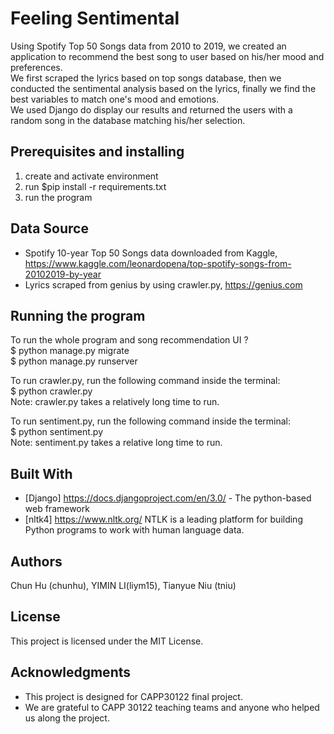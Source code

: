 # Feeling Sentimental
Using Spotify Top 50 Songs data from 2010 to 2019, we created an application to recommend the best song to user based on his/her mood and preferences. <br>
We first scraped the lyrics based on top songs database, then we conducted the sentimental analysis based on the lyrics, finally we find the best variables to match one's mood and emotions. <br>
We used Django do display our results and returned the users with a random song in the database matching his/her selection.

## Prerequisites and installing
1.	create and activate environment
2.	run $pip install -r requirements.txt
3.	run the program

## Data Source
-	Spotify 10-year Top 50 Songs data downloaded from Kaggle, https://www.kaggle.com/leonardopena/top-spotify-songs-from-20102019-by-year
-	Lyrics scraped from genius by using crawler.py, https://genius.com

## Running the program

To run the whole program and song recommendation UI ? <br>
$ python manage.py migrate <br>
$ python manage.py runserver <br>

To run crawler.py, run the following command inside the terminal: <br>
$ python crawler.py <br>
Note: crawler.py takes a relatively long time to run. <br>

To run sentiment.py, run the following command inside the terminal: <br>
$ python sentiment.py <br>
Note: sentiment.py takes a relative long time to run. <br>

## Built With
* [Django] https://docs.djangoproject.com/en/3.0/ - The python-based web framework <br>
* [nltk4] https://www.nltk.org/ NTLK is a leading platform for building Python programs to work with human language data.

## Authors
Chun Hu (chunhu), YIMIN LI(liym15), Tianyue Niu (tniu)

## License
This project is licensed under the MIT License.

## Acknowledgments
* This project is designed for CAPP30122 final project. <br>
* We are grateful to CAPP 30122 teaching teams and anyone who helped us along the project.


